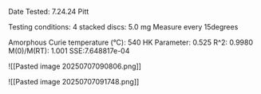 
Date Tested: 7.24.24 Pitt

Testing conditions:
4 stacked discs: 5.0 mg
Measure every 15degrees

Amorphous Curie temperature (°C): 540
HK Parameter: 0.525
R^2: 0.9980
M(0)/M(RT): 1.001
SSE:7.648817e-04
<!-- PUBLISH STOP -->
![[Pasted image 20250707090806.png]]

![[Pasted image 20250707091748.png]]
